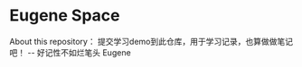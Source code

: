 # Eugene Space

About this repository：
    提交学习demo到此仓库，用于学习记录，也算做做笔记吧！
                                  -- 好记性不如烂笔头 Eugene

